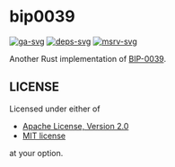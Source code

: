 # bip0039

[![ga-svg]][ga-url] <!--[![crates-svg]][crates-url] [![docs-svg]][docs-url]--> [![deps-svg]][deps-url] [![msrv-svg]][msrv-url]

[ga-svg]: https://github.com/koushiro/bip0039/workflows/build/badge.svg
[ga-url]: https://github.com/koushiro/bip0039/actions
<!--
[crates-svg]: https://img.shields.io/crates/v/bip0039?style=flat-square
[crates-url]: https://crates.io/crates/bip0039
[docs-svg]: https://docs.rs/bip0039/badge.svg
[docs-url]: https://docs.rs/bip0039
-->
[deps-svg]: https://deps.rs/repo/github/koushiro/bip0039/status.svg
[deps-url]: https://deps.rs/repo/github/koushiro/bip0039
[msrv-svg]: https://img.shields.io/badge/rustc-1.36+-blue.svg
[msrv-url]: https://blog.rust-lang.org/2019/07/04/Rust-1.36.0.html

Another Rust implementation of [BIP-0039](https://github.com/bitcoin/bips/blob/master/bip-0039.mediawiki).

## LICENSE

Licensed under either of

- [Apache License, Version 2.0](LICENSE-APACHE)
- [MIT license](LICENSE-MIT)

at your option.
